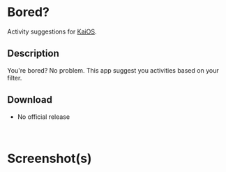 # Bored?
Activity suggestions for [KaiOS](https://www.kaiostech.com).
<br>

## Description
You're bored? No problem. This app suggest you activities based on your filter.
<br>

## Download
* No official release
<br>

# Screenshot(s)